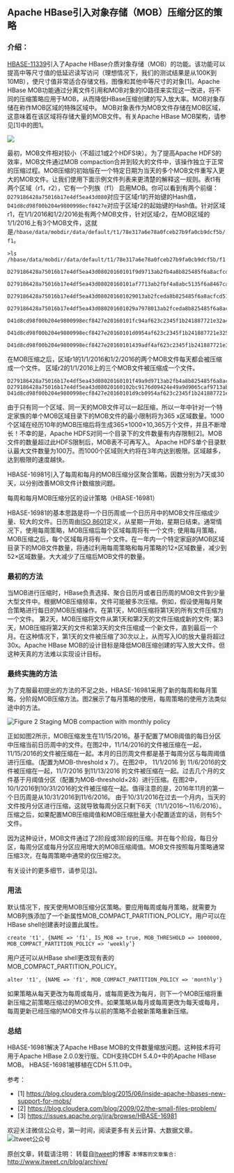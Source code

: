 Apache HBase引入对象存储（MOB）压缩分区的策略
---

### 介绍：

[HBASE-11339](https://issues.apache.org/jira/browse/HBASE-11339)引入了Apache HBase介质对象存储（MOB）的功能。该功能可以提高中等尺寸值的低延迟读写访问（理想情况下，我们的测试结果是从100K到10MB），使尺寸值非常适合存储文档，图像和其他中等尺寸的对象[1]。Apache HBase MOB功能通过分离文件引用和MOB对象的IO路径来实现这一改进，将不同的压缩策略应用于MOB，从而降低HBase压缩创建的写入放大率。MOB对象存储在称作MOB区域的特殊区域中。 MOB对象表作为MOB文件存储在MOB区域，这意味着在该区域将存储大量的MOB文件。有关Apache HBase MOB架构，请参见[1]中的图1。

![](https://github.com/itweet/labs/raw/master/BigData/img/Apache-HBase-MOB-Architecture.png)

最初，MOB文件相对较小（不超过1或2个HDFS块）。为了提高Apache HDFS的效率，MOB文件通过MOB compaction合并到较大的文件中，该操作独立于正常的压缩过程。MOB压缩的初始版在一个特定日期为当天的多个MOB文件重写入更大的MOB文件。让我们使用下面示例文件列表来更清楚的解释这一规则。表t1有两个区域（r1，r2），它有一个列族（f1） 启用MOB。你可以看到有两个前缀：`D279186428a75016b17e4df5ea43d080`对应于区域r1的开始键的Hash值，`D41d8cd98f00b204e9800998ecf8427e`对应于区域r2的起始键的Hash值。针对区域r1，在1/1/2016和1/2/2016处有两个MOB文件，针对区域r2，在MOB区域的1/1/2016上有3个MOB文件，这就是`/hbase/data/mobdir/data/default/t1/78e317a6e78a0fceb27b9fa0cb9dcf5b/f1`。

```
>ls  /hbase/data/mobdir/data/default/t1/78e317a6e78a0fceb27b9fa0cb9dcf5b/f1

D279186428a75016b17e4df5ea43d08020160101f9d9713ab2fb4a8b825485f6a8acfcd5

D279186428a75016b17e4df5ea43d08020160101af7713ab2fbf4a8abc5135f6a8467ca8

D279186428a75016b17e4df5ea43d080201601029013ab2fceda8b825485f6a8acfcd515

D279186428a75016b17e4df5ea43d080201601029a7978013ab2fceda8b825485f6a8acf

D41d8cd98f00b204e9800998ecf8427e20160101fc94af623c2345f1b241887721e32a48

D41d8cd98f00b204e9800998ecf8427e20160101d0954af623c2345f1b241887721e3259

D41d8cd98f00b204e9800998ecf8427e20160101439adf4af623c2345f1b241887721e32
```

在MOB压缩之后，区域r1的1/1/2016和1/2/2016的两个MOB文件每天都会被压缩成一个文件。 区域r2的1/1/2016上的三个MOB文件被压缩成一个文件。

```
D279186428a75016b17e4df5ea43d08020160101f49a9d9713ab2fb4a8b825485f6a8acf
D279186428a75016b17e4df5ea43d08020160102bc9176d09424e49a9d9065caf9713ab2
D41d8cd98f00b204e9800998ecf8427e20160101d9cb0954af623c2345f1b241887721e3
```

由于只有同一个区域、同一天的MOB文件可以一起压缩，所以一年中针对一个特定家族的单个MOB区域目录下的MOB文件的最小限制将为365 x区域数量。1000个区域在经历10年的MOB压缩后将生成365×1000×10,365万个文件，并且不断增长！不幸的是，Apache HDFS对同一个目录下的文件数量有内存限制[2]。MOB文件的数量超过此HDFS限制后，MOB表不可再写入。 Apache HDFS单个目录默认最大文件数量为100万。而1000个区域则大约将在3年内达到极限。区域越多，达到极限的速度越快。

HBASE-16981引入了每周和每月的MOB压缩分区聚合策略，因数分别为7天或30天，以分别改善MOB文件计数缩放问题。

每周和每月MOB压缩分区的设计策略（HBASE-16981）

HBASE-16981的基本思路是将一个日历周或一个日历月中的MOB文件压缩成少量、较大的文件。日历周由[ISO 8601](https://en.wikipedia.org/wiki/ISO_8601)定义，从星期一开始，星期日结束。通常情况下，使用每周策略，MOB压缩后每个区域每周将有一个文件; 使用每月策略，MOB压缩之后，每个区域每月将有一个文件。在一年内一个特定家庭的MOB区域目录下的MOB文件数量，将通过利用每周策略和每月策略的12×区域数量，减少到52×区域数量。大大减少了压缩后MOB文件的数量。

### 最初的方法

当MOB进行压缩时，HBase负责选择、聚合日历月或者日历周的MOB文件到少量大型文件中。根据MOB压缩频率，文件可能被多次压缩。例如，假设使用每月聚合策略进行每日的MOB压缩操作。在第1天，MOB压缩将第1天的所有文件压缩为一个文件。 第2天，MOB压缩将文件从第1天和第2天的文件压缩成新的文件; 第3天，MOB压缩将第2天的文件和第3天的文件压缩成一个新文件，直到最后一个月。在这种情况下，第1天的文件被压缩了30次以上，从而写入IO的放大量将超过30x。Apache HBase MOB的设计目标是降低MOB压缩创建的写入放大文件。但这种天真的方法难以实现设计目标。

### 最终实施的方法

为了克服最初提出的方法的不足之处，HBASE-16981采用了新的每周和每月策略，分阶段MOB压缩方法。图2展示了每月策略的使用，每周策略的使用方法类似途中的方法。

![Figure 2 Staging MOB compaction with monthly policy](https://github.com/itweet/labs/raw/master/BigData/img/Figure-2-Staging-MOB-compaction-with-monthly-policy.png)

正如如图2所示，MOB压缩发生在11/15/2016。基于配置了MOB阈值的每日分区中压缩当前日历周中的文件。在图2中，11/14/2016的文件被压缩在一起，11/15/2016的文件被压缩在一起。本月的日历周文件都是基于每周分区与每周阈值进行压缩。（配置为MOB-threshold x 7）。在图2中， 11/1/2016 到
11/6/2016的文件被压缩在一起，11/7/2016 到11/13/2016 的文件被压缩在一起。过去几个月的文件基于月阈值分区（配置为MOB-threshold×28）进行压缩。在图2中，10/1/2016到10/31/2016的文件被压缩在一起。值得注意的是，2016年11月的第一个日历周是从10/31/2016到11/6/2016。 由于10/31/2016在过去一个月内，当天的文件按月分区进行压缩，这就导致每周分区只剩下6天（11/1/2016〜11/6/2016）。压缩之后，如果配置MOB压缩阈值和MOB压缩批量大小配置适宜的话，则有5个文件。

因为这种设计，MOB文件通过了2阶段或3阶段的压缩。并在每个阶段，每日分区，每周分区或每月分区应用增大的MOB压缩阈值。MOB文件按照每月策略通常压缩3次，在每周策略中通常的仅压缩2次。

有关设计的更多细节，请参见[[3](https://issues.apache.org/jira/browse/HBASE-16981)]。

### 用法

默认情况下，按天使用MOB压缩分区策略。要应用每周或每月策略，就需要为MOB列族添加了一个新属性MOB_COMPACT_PARTITION_POLICY。用户可以在HBase shell创建表时设置此属性。

```
create 't1', {NAME => 'f1', IS_MOB => true, MOB_THRESHOLD => 1000000, MOB_COMPACT_PARTITION_POLICY => 'weekly’}
```

用户还可以从HBase shell更改现有表的MOB_COMPACT_PARTITION_POLICY。

```
alter 't1', {NAME => 'f1', MOB_COMPACT_PARTITION_POLICY => 'monthly'}
```

如果策略从每天更改为每周或每月，或每周更改为每月，则下一个MOB压缩将重新压缩之前策略压缩过的MOB文件。如果策略从每月或每周更改为每天或每月，每周更新已经压缩的MOB文件与以前的策略不会被新策略重新压缩。

### 总结

HBASE-16981解决了Apache HBase MOB的文件数量缩放问题。这种技术将可用于Apache HBase 2.0.0发行版。CDH支持CDH 5.4.0+中的Apache HBase MOB。 HBASE-16981被移植在CDH 5.11.0中。

参考：
- [1] https://blog.cloudera.com/blog/2015/06/inside-apache-hbases-new-support-for-mobs/
- [2] https://blog.cloudera.com/blog/2009/02/the-small-files-problem/
- [3] https://issues.apache.org/jira/browse/HBASE-16981

欢迎关注微信公众号，第一时间，阅读更多有关云计算、大数据文章。
![Itweet公众号](https://github.com/itweet/labs/raw/master/common/img/weixin_public.gif)

原创文章，转载请注明： 转载自[Itweet](http://www.itweet.cn)的博客
`本博客的文章集合:` http://www.itweet.cn/blog/archive/